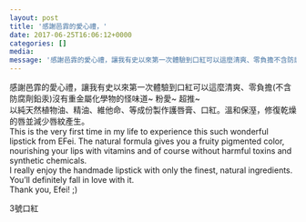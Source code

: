 ```yaml
---
layout: post
title: '感謝邑霏的愛心禮，' 
date: 2017-06-25T16:06:12+0000 
categories: [] 
media:
message: '感謝邑霏的愛心禮，讓我有史以來第一次體驗到口紅可以這麼清爽、零負擔不含防腐劑鉛汞沒有重金屬化學物的怪味道~ 粉愛~ 超推~   以純天然..'  
---
```


感謝邑霏的愛心禮，讓我有史以來第一次體驗到口紅可以這麼清爽、零負擔(不含防腐劑鉛汞)沒有重金屬化學物的怪味道~ 粉愛~ 超推~   
以純天然植物油、精油、維他命、等成份製作護唇膏、口紅。溫和保溼，修復乾燥的唇並減少唇紋產生。  
This is the very first time in my life to experience this such wonderful lipstick from EFei. The natural formula gives you a fruity pigmented color, nourishing your lips with vitamins and of course without harmful toxins and synthetic chemicals.   
I really enjoy the handmade lipstick with only the finest, natural ingredients. You’ll definitely fall in love with it.  
Thank you, Efei! ;)  
  
3號口紅


 
